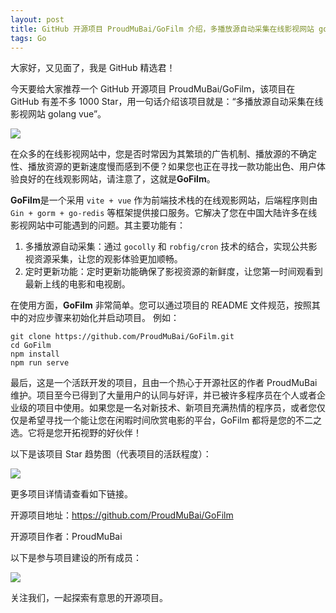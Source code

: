 ```yaml
---
layout: post
title: GitHub 开源项目 ProudMuBai/GoFilm 介绍，多播放源自动采集在线影视网站 golang vue
tags: Go
---
```


大家好，又见面了，我是 GitHub 精选君！

今天要给大家推荐一个 GitHub 开源项目 ProudMuBai/GoFilm，该项目在 GitHub 有差不多 1000 Star，用一句话介绍该项目就是：“多播放源自动采集在线影视网站 golang vue”。


![](https://resources.jetbrains.com/storage/products/company/brand/logos/jb_beam.svg)



在众多的在线影视网站中，您是否时常因为其繁琐的广告机制、播放源的不确定性、播放资源的更新速度慢而感到不便？如果您也正在寻找一款功能出色、用户体验良好的在线观影网站，请注意了，这就是**GoFilm**。

**GoFilm**是一个采用 `vite + vue` 作为前端技术栈的在线观影网站，后端程序则由 `Gin + gorm + go-redis` 等框架提供接口服务。它解决了您在中国大陆许多在线影视网站中可能遇到的问题。其主要功能有：

1. 多播放源自动采集：通过 `gocolly` 和 `robfig/cron` 技术的结合，实现公共影视资源采集，让您的观影体验更加顺畅。
2. 定时更新功能：定时更新功能确保了影视资源的新鲜度，让您第一时间观看到最新上线的电影和电视剧。

在使用方面，**GoFilm** 非常简单。您可以通过项目的 README 文件规范，按照其中的对应步骤来初始化并启动项目。
例如：
```
git clone https://github.com/ProudMuBai/GoFilm.git
cd GoFilm
npm install
npm run serve
```

最后，这是一个活跃开发的项目，且由一个热心于开源社区的作者 ProudMuBai 维护。项目至今已得到了大量用户的认同与好评，并已被许多程序员在个人或者企业级的项目中使用。如果您是一名对新技术、新项目充满热情的程序员，或者您仅仅是希望寻找一个能让您在闲暇时间欣赏电影的平台，GoFilm 都将是您的不二之选。它将是您开拓视野的好伙伴！


以下是该项目 Star 趋势图（代表项目的活跃程度）：

![](https://api.star-history.com/svg?repos=ProudMuBai/GoFilm&type=Timeline)

更多项目详情请查看如下链接。

开源项目地址：https://github.com/ProudMuBai/GoFilm 

开源项目作者：ProudMuBai

以下是参与项目建设的所有成员：

![](https://contrib.rocks/image?repo=ProudMuBai/GoFilm)

关注我们，一起探索有意思的开源项目。

